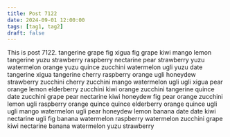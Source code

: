 ```yaml
---
title: Post 7122
date: 2024-09-01 12:00:00
tags: [tag1, tag2]
draft: false
---
```

This is post 7122.
tangerine
grape
fig
xigua
fig
grape
kiwi
mango
lemon
tangerine
yuzu
strawberry
raspberry
nectarine
pear
strawberry
yuzu
watermelon
orange
yuzu
quince
zucchini
watermelon
ugli
yuzu
date
tangerine
xigua
tangerine
cherry
raspberry
orange
ugli
honeydew
strawberry
zucchini
cherry
zucchini
mango
watermelon
ugli
ugli
xigua
pear
orange
lemon
elderberry
zucchini
kiwi
orange
zucchini
tangerine
quince
date
zucchini
grape
pear
nectarine
kiwi
honeydew
fig
pear
orange
zucchini
lemon
ugli
raspberry
orange
quince
quince
elderberry
orange
quince
ugli
ugli
mango
watermelon
ugli
pear
honeydew
lemon
banana
date
date
kiwi
nectarine
ugli
fig
banana
watermelon
raspberry
watermelon
zucchini
grape
kiwi
nectarine
banana
watermelon
yuzu
strawberry
